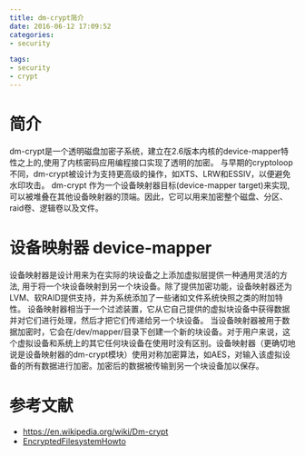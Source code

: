 ```yaml
---
title: dm-crypt简介
date: 2016-06-12 17:09:52
categories:
- security

tags:
- security
- crypt
---
```


# 简介
dm-crypt是一个透明磁盘加密子系统，建立在2.6版本内核的device-mapper特性之上的,使用了内核密码应用编程接口实现了透明的加密。
与早期的cryptoloop不同，dm-crypt被设计为支持更高级的操作，如XTS、LRW和ESSIV，以便避免水印攻击。
dm-crypt 作为一个设备映射器目标(device-mapper target)来实现,可以被堆叠在其他设备映射器的顶端。因此，它可以用来加密整个磁盘、分区、raid卷、逻辑卷以及文件。
<!-- more -->
# 设备映射器 device-mapper
设备映射器是设计用来为在实际的块设备之上添加虚拟层提供一种通用灵活的方法, 用于将一个块设备映射到另一个块设备。除了提供加密功能，设备映射器还为LVM、软RAID提供支持，并为系统添加了一些诸如文件系统快照之类的附加特性。
设备映射器相当于一个过滤装置，它从它自己提供的虚拟块设备中获得数据并对它们进行处理，然后才把它们传递给另一个块设备。
当设备映射器被用于数据加密时，它会在/dev/mapper/目录下创建一个新的块设备。对于用户来说，这个虚拟设备和系统上的其它任何块设备在使用时没有区别。设备映射器（更确切地说是设备映射器的dm-crypt模块）使用对称加密算法，如AES，对输入该虚拟设备的所有数据进行加密。加密后的数据被传输到另一个块设备加以保存。


# 参考文献
* https://en.wikipedia.org/wiki/Dm-crypt
* [EncryptedFilesystemHowto](http://wiki.ubuntu.org.cn/index.php?title=EncryptedFilesystemHowto&variant=zh-cn#.E5.8A.A0.E5.AF.86.E6.96.87.E4.BB.B6.E7.B3.BB.E7.BB.9F)
